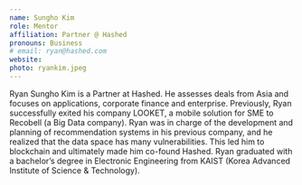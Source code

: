 ```yaml
---
name: Sungho Kim
role: Mentor
affiliation: Partner @ Hashed
pronouns: Business
# email: ryan@hashed.com
website: 
photo: ryankim.jpeg
---
```


Ryan Sungho Kim is a Partner at Hashed. He assesses deals from Asia and focuses on applications, corporate finance and enterprise. Previously, Ryan successfully exited his company LOOKET, a mobile solution for SME to Recobell (a Big Data company). Ryan was in charge of the development and planning of recommendation systems in his previous company, and he realized that the data space has many vulnerabilities. This led him to blockchain and ultimately made him co-found Hashed. Ryan graduated with a bachelor’s degree in Electronic Engineering from KAIST (Korea Advanced Institute of Science & Technology).
